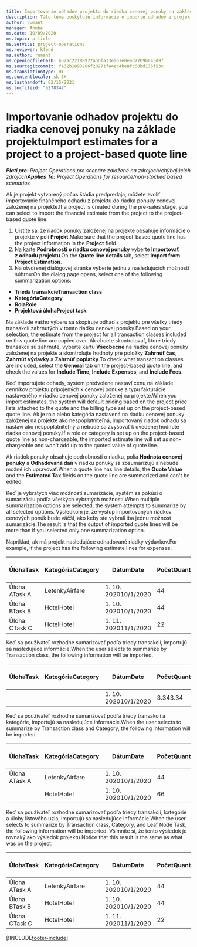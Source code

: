 ```yaml
---
title: Importovanie odhadov projektu do riadka cenovej ponuky na základe projektu
description: Táto téma poskytuje informácie o importe odhadov z projektu do riadka cenovej ponuky.
author: rumant
manager: Annbe
ms.date: 10/09/2020
ms.topic: article
ms.service: project-operations
ms.reviewer: kfend
ms.author: rumant
ms.openlocfilehash: b32ac22188922a56fa13ea67e0ead77b9b045d9f
ms.sourcegitcommit: fa32b1893286f20271fa4ec4be8fc68bd135f53c
ms.translationtype: HT
ms.contentlocale: sk-SK
ms.lasthandoff: 02/15/2021
ms.locfileid: "5278347"
---
```

# <a name="import-estimates-for-a-project-to-a-project-based-quote-line"></a><span data-ttu-id="9eab9-103">Importovanie odhadov projektu do riadka cenovej ponuky na základe projektu</span><span class="sxs-lookup"><span data-stu-id="9eab9-103">Import estimates for a project to a project-based quote line</span></span>

<span data-ttu-id="9eab9-104">_**Platí pre:** Project Operations pre scenáre založené na zdrojoch/chýbajúcich zdrojoch_</span><span class="sxs-lookup"><span data-stu-id="9eab9-104">_**Applies To:** Project Operations for resource/non-stocked based scenarios_</span></span>


<span data-ttu-id="9eab9-105">Ak je projekt vytvorený počas štádia predpredaja, môžete zvoliť importovanie finančného odhadu z projektu do riadka ponuky cenovej založenej na projekte.</span><span class="sxs-lookup"><span data-stu-id="9eab9-105">If a project is created during the pre-sales stage, you can select to import the financial estimate from the project to the project-based quote line.</span></span>

1. <span data-ttu-id="9eab9-106">Uistite sa, že riadok ponuky založenej na projekte obsahuje informácie o projekte v poli **Projekt**.</span><span class="sxs-lookup"><span data-stu-id="9eab9-106">Make sure that the project-based quote line has the project information in the **Project** field.</span></span>
2. <span data-ttu-id="9eab9-107">Na karte **Podrobnosti o riadku cenovej ponuky** vyberte **Importovať z odhadu projektu**.</span><span class="sxs-lookup"><span data-stu-id="9eab9-107">On the **Quote line details** tab, select **Import from Project Estimation**.</span></span>
3. <span data-ttu-id="9eab9-108">Na otvorenej dialógovej stránke vyberte jednu z nasledujúcich možností súhrnu:</span><span class="sxs-lookup"><span data-stu-id="9eab9-108">On the dialog page opens, select one of the following summarization options:</span></span>

  - <span data-ttu-id="9eab9-109">**Trieda transakcie**</span><span class="sxs-lookup"><span data-stu-id="9eab9-109">**Transaction class**</span></span>
  - <span data-ttu-id="9eab9-110">**Kategória**</span><span class="sxs-lookup"><span data-stu-id="9eab9-110">**Category**</span></span>
  - <span data-ttu-id="9eab9-111">**Rola**</span><span class="sxs-lookup"><span data-stu-id="9eab9-111">**Role**</span></span> 
  - <span data-ttu-id="9eab9-112">**Projektová úloha**</span><span class="sxs-lookup"><span data-stu-id="9eab9-112">**Project task**</span></span>

<span data-ttu-id="9eab9-113">Na základe vášho výberu sa skopíruje odhad z projektu pre všetky triedy transakcií zahrnutých v tomto riadku cenovej ponuky.</span><span class="sxs-lookup"><span data-stu-id="9eab9-113">Based on your selection, the estimate from the project for all transaction classes included on this quote line are copied over.</span></span> <span data-ttu-id="9eab9-114">Ak chcete skontrolovať, ktoré triedy transakcií sú zahrnuté, vyberte kartu **Všeobecné** na riadku cenovej ponuky založenej na projekte a skontrolujte hodnoty pre položky **Zahrnúť čas**, **Zahrnúť výdavky** a **Zahrnúť poplatky**.</span><span class="sxs-lookup"><span data-stu-id="9eab9-114">To check what transaction classes are included, select the **General** tab on the project-based quote line, and check the values for **Include Time**, **Include Expenses**, and **Include Fees**.</span></span>

<span data-ttu-id="9eab9-115">Keď importujete odhady, systém predvolene nastaví cenu na základe cenníkov projektu pripojených k cenovej ponuke a typu fakturácie nastaveného v riadku cenovej ponuky založenej na projekte.</span><span class="sxs-lookup"><span data-stu-id="9eab9-115">When you import estimates, the system will default pricing based on the project price lists attached to the quote and the billing type set up on the project-based quote line.</span></span> <span data-ttu-id="9eab9-116">Ak je rola alebo kategória nastavená na riadku cenovej ponuky založenej na projekte ako nespoplatniteľná, importovaný riadok odhadu sa nastaví ako nespoplatniteľný a nebude sa zvyšovať k uvedenej hodnote riadka cenovej ponuky.</span><span class="sxs-lookup"><span data-stu-id="9eab9-116">If a role or category is set up on the project-based quote line as non-chargeable, the imported estimate line will set as non-chargeable and won't add up to the quoted value of quote line.</span></span>

<span data-ttu-id="9eab9-117">Ak riadok ponuky obsahuje podrobnosti o riadku, polia **Hodnota cenovej ponuky** a **Odhadovaná daň** v riadku ponuky sa zosumarizujú a nebude možné ich upravovať.</span><span class="sxs-lookup"><span data-stu-id="9eab9-117">When a quote line has line details, the **Quote Value** and the **Estimated Tax** fields on the quote line are summarized and can't be edited.</span></span>

<span data-ttu-id="9eab9-118">Keď je vybratých viac možností sumarizácie, systém sa pokúsi o sumarizáciu podľa všetkých vybratých možností.</span><span class="sxs-lookup"><span data-stu-id="9eab9-118">When multiple summarization options are selected, the system attempts to summarize by all selected options.</span></span> <span data-ttu-id="9eab9-119">Výsledkom je, že výstup importovaných riadkov cenových ponúk bude väčší, ako keby ste vybrali iba jednu možnosť sumarizácie.</span><span class="sxs-lookup"><span data-stu-id="9eab9-119">The result is that the output of imported quote lines will be more than if you selected only one summarization option.</span></span>

<span data-ttu-id="9eab9-120">Napríklad, ak má projekt nasledujúce odhadované riadky výdavkov.</span><span class="sxs-lookup"><span data-stu-id="9eab9-120">For example, if the project has the following estimate lines for expenses.</span></span>

| <span data-ttu-id="9eab9-121">Úloha</span><span class="sxs-lookup"><span data-stu-id="9eab9-121">Task</span></span> | <span data-ttu-id="9eab9-122">Kategória</span><span class="sxs-lookup"><span data-stu-id="9eab9-122">Category</span></span> | <span data-ttu-id="9eab9-123">Dátum</span><span class="sxs-lookup"><span data-stu-id="9eab9-123">Date</span></span> | <span data-ttu-id="9eab9-124">Počet</span><span class="sxs-lookup"><span data-stu-id="9eab9-124">Quantity</span></span> | <span data-ttu-id="9eab9-125">Jednotková cena</span><span class="sxs-lookup"><span data-stu-id="9eab9-125">Unit price</span></span> | <span data-ttu-id="9eab9-126">Množstvo</span><span class="sxs-lookup"><span data-stu-id="9eab9-126">Amount</span></span> |
| --- | --- | --- | --- | --- | --- |
| <span data-ttu-id="9eab9-127">Úloha A</span><span class="sxs-lookup"><span data-stu-id="9eab9-127">Task A</span></span> | <span data-ttu-id="9eab9-128">Letenky</span><span class="sxs-lookup"><span data-stu-id="9eab9-128">Airfare</span></span> | <span data-ttu-id="9eab9-129">1. 10. 2020</span><span class="sxs-lookup"><span data-stu-id="9eab9-129">10/1/2020</span></span> | <span data-ttu-id="9eab9-130">4</span><span class="sxs-lookup"><span data-stu-id="9eab9-130">4</span></span> | <span data-ttu-id="9eab9-131">400</span><span class="sxs-lookup"><span data-stu-id="9eab9-131">400</span></span> | <span data-ttu-id="9eab9-132">1600</span><span class="sxs-lookup"><span data-stu-id="9eab9-132">1600</span></span> |
| <span data-ttu-id="9eab9-133">Úloha B</span><span class="sxs-lookup"><span data-stu-id="9eab9-133">Task B</span></span> | <span data-ttu-id="9eab9-134">Hotel</span><span class="sxs-lookup"><span data-stu-id="9eab9-134">Hotel</span></span> | <span data-ttu-id="9eab9-135">1. 10. 2020</span><span class="sxs-lookup"><span data-stu-id="9eab9-135">10/1/2020</span></span> | <span data-ttu-id="9eab9-136">4</span><span class="sxs-lookup"><span data-stu-id="9eab9-136">4</span></span> | <span data-ttu-id="9eab9-137">200</span><span class="sxs-lookup"><span data-stu-id="9eab9-137">200</span></span> | <span data-ttu-id="9eab9-138">800</span><span class="sxs-lookup"><span data-stu-id="9eab9-138">800</span></span> |
| <span data-ttu-id="9eab9-139">Úloha C</span><span class="sxs-lookup"><span data-stu-id="9eab9-139">Task C</span></span> | <span data-ttu-id="9eab9-140">Hotel</span><span class="sxs-lookup"><span data-stu-id="9eab9-140">Hotel</span></span> | <span data-ttu-id="9eab9-141">1. 11. 2020</span><span class="sxs-lookup"><span data-stu-id="9eab9-141">11/1/2020</span></span> | <span data-ttu-id="9eab9-142">2</span><span class="sxs-lookup"><span data-stu-id="9eab9-142">2</span></span> | <span data-ttu-id="9eab9-143">200</span><span class="sxs-lookup"><span data-stu-id="9eab9-143">200</span></span> | <span data-ttu-id="9eab9-144">400</span><span class="sxs-lookup"><span data-stu-id="9eab9-144">400</span></span> |

<span data-ttu-id="9eab9-145">Keď sa používateľ rozhodne sumarizovať podľa triedy transakcií, importujú sa nasledujúce informácie.</span><span class="sxs-lookup"><span data-stu-id="9eab9-145">When the user selects to summarize by Transaction class, the following information will be imported.</span></span>

| <span data-ttu-id="9eab9-146">Úloha</span><span class="sxs-lookup"><span data-stu-id="9eab9-146">Task</span></span> | <span data-ttu-id="9eab9-147">Kategória</span><span class="sxs-lookup"><span data-stu-id="9eab9-147">Category</span></span> | <span data-ttu-id="9eab9-148">Dátum</span><span class="sxs-lookup"><span data-stu-id="9eab9-148">Date</span></span> | <span data-ttu-id="9eab9-149">Počet</span><span class="sxs-lookup"><span data-stu-id="9eab9-149">Quantity</span></span> | <span data-ttu-id="9eab9-150">Jednotková cena</span><span class="sxs-lookup"><span data-stu-id="9eab9-150">Unit price</span></span> | <span data-ttu-id="9eab9-151">Množstvo</span><span class="sxs-lookup"><span data-stu-id="9eab9-151">Amount</span></span> |
| --- | --- | --- | --- | --- | --- |
| | | <span data-ttu-id="9eab9-152">1. 10. 2020</span><span class="sxs-lookup"><span data-stu-id="9eab9-152">10/1/2020</span></span> | <span data-ttu-id="9eab9-153">3.34</span><span class="sxs-lookup"><span data-stu-id="9eab9-153">3.34</span></span> | <span data-ttu-id="9eab9-154">840</span><span class="sxs-lookup"><span data-stu-id="9eab9-154">840</span></span> | <span data-ttu-id="9eab9-155">2800</span><span class="sxs-lookup"><span data-stu-id="9eab9-155">2800</span></span> |

<span data-ttu-id="9eab9-156">Keď sa používateľ rozhodne sumarizovať podľa triedy transakcií a kategórie, importujú sa nasledujúce informácie.</span><span class="sxs-lookup"><span data-stu-id="9eab9-156">When the user selects to summarize by Transaction class and Category, the following information will be imported.</span></span>

| <span data-ttu-id="9eab9-157">Úloha</span><span class="sxs-lookup"><span data-stu-id="9eab9-157">Task</span></span> | <span data-ttu-id="9eab9-158">Kategória</span><span class="sxs-lookup"><span data-stu-id="9eab9-158">Category</span></span> | <span data-ttu-id="9eab9-159">Dátum</span><span class="sxs-lookup"><span data-stu-id="9eab9-159">Date</span></span> | <span data-ttu-id="9eab9-160">Počet</span><span class="sxs-lookup"><span data-stu-id="9eab9-160">Quantity</span></span> | <span data-ttu-id="9eab9-161">Jednotková cena</span><span class="sxs-lookup"><span data-stu-id="9eab9-161">Unit price</span></span> | <span data-ttu-id="9eab9-162">Množstvo</span><span class="sxs-lookup"><span data-stu-id="9eab9-162">Amount</span></span> |
| --- | --- | --- | --- | --- | --- |
| <span data-ttu-id="9eab9-163">Úloha A</span><span class="sxs-lookup"><span data-stu-id="9eab9-163">Task A</span></span> | <span data-ttu-id="9eab9-164">Letenky</span><span class="sxs-lookup"><span data-stu-id="9eab9-164">Airfare</span></span> | <span data-ttu-id="9eab9-165">1. 10. 2020</span><span class="sxs-lookup"><span data-stu-id="9eab9-165">10/1/2020</span></span> | <span data-ttu-id="9eab9-166">4</span><span class="sxs-lookup"><span data-stu-id="9eab9-166">4</span></span> | <span data-ttu-id="9eab9-167">400</span><span class="sxs-lookup"><span data-stu-id="9eab9-167">400</span></span> | <span data-ttu-id="9eab9-168">1600</span><span class="sxs-lookup"><span data-stu-id="9eab9-168">1600</span></span> |
| | <span data-ttu-id="9eab9-169">Hotel</span><span class="sxs-lookup"><span data-stu-id="9eab9-169">Hotel</span></span> | <span data-ttu-id="9eab9-170">1. 10. 2020</span><span class="sxs-lookup"><span data-stu-id="9eab9-170">10/1/2020</span></span> | <span data-ttu-id="9eab9-171">6</span><span class="sxs-lookup"><span data-stu-id="9eab9-171">6</span></span> | <span data-ttu-id="9eab9-172">200</span><span class="sxs-lookup"><span data-stu-id="9eab9-172">200</span></span> | <span data-ttu-id="9eab9-173">1200</span><span class="sxs-lookup"><span data-stu-id="9eab9-173">1200</span></span> |

<span data-ttu-id="9eab9-174">Keď sa používateľ rozhodne sumarizovať podľa triedy transakcií, kategórie a úlohy listového uzla, importujú sa nasledujúce informácie.</span><span class="sxs-lookup"><span data-stu-id="9eab9-174">When the user selects to summarize by Transaction class, Category, and Leaf Node Task, the following information will be imported.</span></span> <span data-ttu-id="9eab9-175">Všimnite si, že tento výsledok je rovnaký ako výsledok projektu.</span><span class="sxs-lookup"><span data-stu-id="9eab9-175">Notice that this result is the same as what was on the project.</span></span>

| <span data-ttu-id="9eab9-176">Úloha</span><span class="sxs-lookup"><span data-stu-id="9eab9-176">Task</span></span> | <span data-ttu-id="9eab9-177">Kategória</span><span class="sxs-lookup"><span data-stu-id="9eab9-177">Category</span></span> | <span data-ttu-id="9eab9-178">Dátum</span><span class="sxs-lookup"><span data-stu-id="9eab9-178">Date</span></span> | <span data-ttu-id="9eab9-179">Počet</span><span class="sxs-lookup"><span data-stu-id="9eab9-179">Quantity</span></span> | <span data-ttu-id="9eab9-180">Jednotková cena</span><span class="sxs-lookup"><span data-stu-id="9eab9-180">Unit price</span></span> | <span data-ttu-id="9eab9-181">Množstvo</span><span class="sxs-lookup"><span data-stu-id="9eab9-181">Amount</span></span> |
| --- | --- | --- | --- | --- | --- |
| <span data-ttu-id="9eab9-182">Úloha A</span><span class="sxs-lookup"><span data-stu-id="9eab9-182">Task A</span></span> | <span data-ttu-id="9eab9-183">Letenky</span><span class="sxs-lookup"><span data-stu-id="9eab9-183">Airfare</span></span> | <span data-ttu-id="9eab9-184">1. 10. 2020</span><span class="sxs-lookup"><span data-stu-id="9eab9-184">10/1/2020</span></span> | <span data-ttu-id="9eab9-185">4</span><span class="sxs-lookup"><span data-stu-id="9eab9-185">4</span></span> | <span data-ttu-id="9eab9-186">400</span><span class="sxs-lookup"><span data-stu-id="9eab9-186">400</span></span> | <span data-ttu-id="9eab9-187">1600</span><span class="sxs-lookup"><span data-stu-id="9eab9-187">1600</span></span> |
| <span data-ttu-id="9eab9-188">Úloha B</span><span class="sxs-lookup"><span data-stu-id="9eab9-188">Task B</span></span> | <span data-ttu-id="9eab9-189">Hotel</span><span class="sxs-lookup"><span data-stu-id="9eab9-189">Hotel</span></span> | <span data-ttu-id="9eab9-190">1. 10. 2020</span><span class="sxs-lookup"><span data-stu-id="9eab9-190">10/1/2020</span></span> | <span data-ttu-id="9eab9-191">4</span><span class="sxs-lookup"><span data-stu-id="9eab9-191">4</span></span> | <span data-ttu-id="9eab9-192">200</span><span class="sxs-lookup"><span data-stu-id="9eab9-192">200</span></span> | <span data-ttu-id="9eab9-193">800</span><span class="sxs-lookup"><span data-stu-id="9eab9-193">800</span></span> |
| <span data-ttu-id="9eab9-194">Úloha C</span><span class="sxs-lookup"><span data-stu-id="9eab9-194">Task C</span></span> | <span data-ttu-id="9eab9-195">Hotel</span><span class="sxs-lookup"><span data-stu-id="9eab9-195">Hotel</span></span> | <span data-ttu-id="9eab9-196">1. 11. 2020</span><span class="sxs-lookup"><span data-stu-id="9eab9-196">11/1/2020</span></span> | <span data-ttu-id="9eab9-197">2</span><span class="sxs-lookup"><span data-stu-id="9eab9-197">2</span></span> | <span data-ttu-id="9eab9-198">200</span><span class="sxs-lookup"><span data-stu-id="9eab9-198">200</span></span> | <span data-ttu-id="9eab9-199">400</span><span class="sxs-lookup"><span data-stu-id="9eab9-199">400</span></span> |


[!INCLUDE[footer-include](../includes/footer-banner.md)]